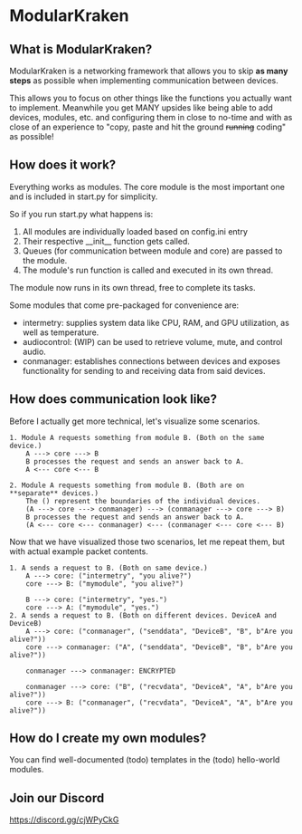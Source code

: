 # ModularKraken
## What is ModularKraken?

ModularKraken is a networking framework that allows you to skip **as many steps** as possible when implementing communication between devices.

This allows you to focus on other things like the functions you actually want to implement.
Meanwhile you get MANY upsides like being able to add devices, modules, etc. and configuring them in close to no-time and with as close of an experience to "copy, paste and hit the ground ~~running~~ coding" as possible!

## How does it work?

Everything works as modules.
The core module is the most important one and is included in start.py for simplicity.

So if you run start.py what happens is:
1. All modules are individually loaded based on config.ini entry
2. Their respective \_\_init\_\_ function gets called.
3. Queues (for communication between module and core) are passed to the module.
4. The module's run function is called and executed in its own thread.

The module now runs in its own thread, free to complete its tasks.

Some modules that come pre-packaged for convenience are:
* intermetry: supplies system data like CPU, RAM, and GPU utilization, as well as temperature.
* audiocontrol: (WIP) can be used to retrieve volume, mute, and control audio.
* conmanager: establishes connections between devices and exposes functionality for sending to and receiving data from said devices.

## How does communication look like?
Before I actually get more technical, let's visualize some scenarios.

	1. Module A requests something from module B. (Both on the same device.)
		A ---> core ---> B
		B processes the request and sends an answer back to A.
		A <--- core <--- B

	2. Module A requests something from module B. (Both are on **separate** devices.)
		The () represent the boundaries of the individual devices.
		(A ---> core ---> conmanager) ---> (conmanager ---> core ---> B)
		B processes the request and sends an answer back to A.
		(A <--- core <--- conmanager) <--- (conmanager <--- core <--- B)

Now that we have visualized those two scenarios, let me repeat them, but with actual example packet contents.

	1. A sends a request to B. (Both on same device.)
		A ---> core: ("intermetry", "you alive?")
		core ---> B: ("mymodule", "you alive?")
		
		B ---> core: ("intermetry", "yes.")
		core ---> A: ("mymodule", "yes.")
	2. A sends a request to B. (Both on different devices. DeviceA and DeviceB)
		A ---> core: ("conmanager", ("senddata", "DeviceB", "B", b"Are you alive?"))
		core ---> conmanager: ("A", ("senddata", "DeviceB", "B", b"Are you alive?"))
		
		conmanager ---> conmanager: ENCRYPTED
		
		conmanager ---> core: ("B", ("recvdata", "DeviceA", "A", b"Are you alive?"))
		core ---> B: ("conmanager", ("recvdata", "DeviceA", "A", b"Are you alive?"))

## How do I create my own modules?
You can find well-documented (todo) templates in the (todo) hello-world modules.

## Join our Discord
https://discord.gg/cjWPyCkG
